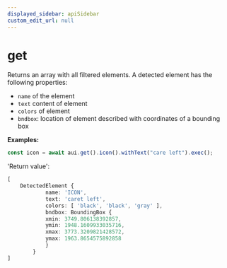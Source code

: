 ```yaml
---
displayed_sidebar: apiSidebar
custom_edit_url: null
---
```

# get

Returns an array with all filtered elements.
A detected element has the following properties:
- `name` of the element
- `text` content of element
- `colors` of element
- `bndbox`: location of element described with coordinates of a bounding box

**Examples:**
```typescript 
const icon = await aui.get().icon().withText("care left").exec();

```

'Return value':
```typescript 
[
    DetectedElement {
            name: 'ICON',
            text: 'caret left',
            colors: [ 'black', 'black', 'gray' ],
            bndbox: BoundingBox {
            xmin: 3749.806138392857,
            ymin: 1948.1609933035716,
            xmax: 3773.3209821428572,
            ymax: 1963.8654575892858
            }
        }
]
```


